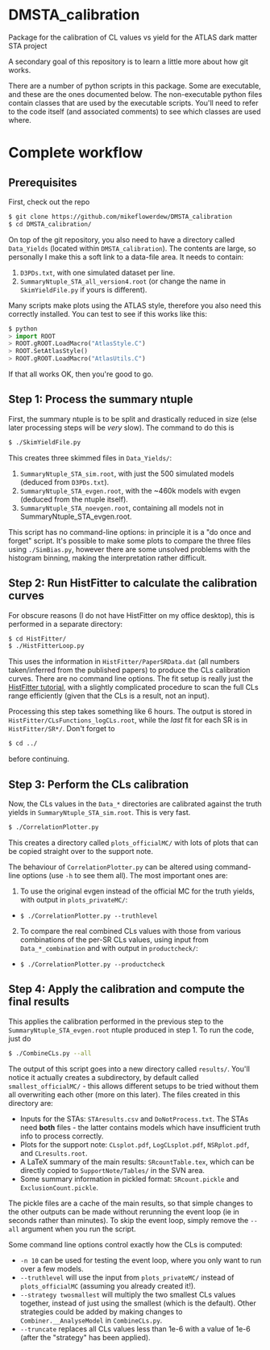 # DMSTA_calibration
Package for the calibration of CL values vs yield for the ATLAS dark matter STA project

A secondary goal of this repository is to learn a little more about how git works.

There are a number of python scripts in this package. Some are executable, and these are the ones documented below. The non-executable python files contain classes that are used by the executable scripts. You'll need to refer to the code itself (and associated comments) to see which classes are used where.

# Complete workflow

## Prerequisites

First, check out the repo
```bash
$ git clone https://github.com/mikeflowerdew/DMSTA_calibration
$ cd DMSTA_calibration/
```

On top of the git repository, you also need to have a directory called `Data_Yields` (located within `DMSTA_calibration`). The contents are large, so personally I make this a soft link to a data-file area. It needs to contain:

1. `D3PDs.txt`, with one simulated dataset per line.
2. `SummaryNtuple_STA_all_version4.root` (or change the name in `SkimYieldFile.py` if yours is different).

Many scripts make plots using the ATLAS style, therefore you also need this correctly installed. You can test to see if this works like this:
```python
$ python
> import ROOT
> ROOT.gROOT.LoadMacro("AtlasStyle.C")
> ROOT.SetAtlasStyle()
> ROOT.gROOT.LoadMacro("AtlasUtils.C")
```
If that all works OK, then you're good to go.

## Step 1: Process the summary ntuple

First, the summary ntuple is to be split and drastically reduced in size (else later processing steps will be _very_ slow). The command to do this is
```bash
$ ./SkimYieldFile.py
```
This creates three skimmed files in `Data_Yields/`:

1. `SummaryNtuple_STA_sim.root`, with just the 500 simulated models (deduced from `D3PDs.txt`).
2. `SummaryNtuple_STA_evgen.root`, with the ~460k models with evgen (deduced from the ntuple itself).
3. `SummaryNtuple_STA_noevgen.root`, containing all models not in SummaryNtuple_STA_evgen.root.

This script has no command-line options: in principle it is a "do once and forget" script. It's possible to make some plots to compare the three files using `./SimBias.py`, however there are some unsolved problems with the histogram binning, making the interpretation rather difficult.

## Step 2: Run HistFitter to calculate the calibration curves

For obscure reasons (I do not have HistFitter on my office desktop), this is performed in a separate directory:
```bash
$ cd HistFitter/
$ ./HistFitterLoop.py
```
This uses the information in `HistFitter/PaperSRData.dat` (all numbers taken/inferred from the published papers) to produce the CLs calibration curves. There are no command line options. The fit setup is really just the [HistFitter tutorial](https://twiki.cern.ch/twiki/bin/view/AtlasProtected/HistFitterTutorial#Setting_up_a_simple_cut_and_coun), with a slightly complicated procedure to scan the full CLs range efficiently (given that the CLs is a result, not an input).

Processing this step takes something like 6 hours. The output is stored in `HistFitter/CLsFunctions_logCLs.root`, while the _last_ fit for each SR is in `HistFitter/SR*/`. Don't forget to
```bash
$ cd ../
```
before continuing.

## Step 3: Perform the CLs calibration

Now, the CLs values in the `Data_*` directories are calibrated against the truth yields in `SummaryNtuple_STA_sim.root`. This is very fast.
```bash
$ ./CorrelationPlotter.py
```
This creates a directory called `plots_officialMC/` with lots of plots that can be copied straight over to the support note.

The behaviour of `CorrelationPlotter.py` can be altered using command-line options (use `-h` to see them all). The most important ones are:

1. To use the original evgen instead of the official MC for the truth yields, with output in `plots_privateMC/`:
  - `$ ./CorrelationPlotter.py --truthlevel`
2. To compare the real combined CLs values with those from various combinations of the per-SR CLs values, using input from `Data_*_combination` and with output in `productcheck/`:
  - `$ ./CorrelationPlotter.py --productcheck`

## Step 4: Apply the calibration and compute the final results

This applies the calibration performed in the previous step to the `SummaryNtuple_STA_evgen.root` ntuple produced in step 1. To run the code, just do
```bash
$ ./CombineCLs.py --all
```
The output of this script goes into a new directory called `results/`. You'll notice it actually creates a subdirectory, by default called `smallest_officialMC/` - this allows different setups to be tried without them all overwriting each other (more on this later). The files created in this directory are:

* Inputs for the STAs: `STAresults.csv` and `DoNotProcess.txt`. The STAs need **both** files - the latter contains models which have insufficient truth info to process correctly.
* Plots for the support note: `CLsplot.pdf`, `LogCLsplot.pdf`, `NSRplot.pdf`, and `CLresults.root`.
* A LaTeX summary of the main results: `SRcountTable.tex`, which can be directly copied to `SupportNote/Tables/` in the SVN area.
* Some summary information in pickled format: `SRcount.pickle` and `ExclusionCount.pickle`.

The pickle files are a cache of the main results, so that simple changes to the other outputs can be made without rerunning the event loop (ie in seconds rather than minutes). To skip the event loop, simply remove the `--all` argument when you run the script.

Some command line options control exactly how the CLs is computed:

* `-n 10` can be used for testing the event loop, where you only want to run over a few models.
* `--truthlevel` will use the input from `plots_privateMC/` instead of `plots_officialMC` (assuming you already created it!).
* `--strategy twosmallest` will multiply the two smallest CLs values together, instead of just using the smallest (which is the default). Other strategies could be added by making changes to `Combiner.__AnalyseModel` in `CombineCLs.py`.
* `--truncate` replaces all CLs values less than 1e-6 with a value of 1e-6 (after the "strategy" has been applied).
